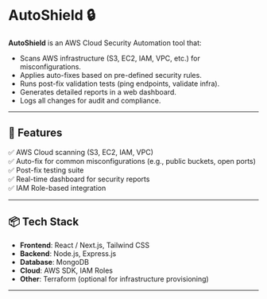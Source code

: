 # AutoShield 🔒

**AutoShield** is an AWS Cloud Security Automation tool that:
- Scans AWS infrastructure (S3, EC2, IAM, VPC, etc.) for misconfigurations.
- Applies auto-fixes based on pre-defined security rules.
- Runs post-fix validation tests (ping endpoints, validate infra).
- Generates detailed reports in a web dashboard.
- Logs all changes for audit and compliance.

---

## 🚀 Features
✅ AWS Cloud scanning (S3, EC2, IAM, VPC)  
✅ Auto-fix for common misconfigurations (e.g., public buckets, open ports)  
✅ Post-fix testing suite  
✅ Real-time dashboard for security reports  
✅ IAM Role-based integration  

---

## 📦 Tech Stack
- **Frontend**: React / Next.js, Tailwind CSS
- **Backend**: Node.js, Express.js
- **Database**: MongoDB
- **Cloud**: AWS SDK, IAM Roles
- **Other**: Terraform (optional for infrastructure provisioning)

---
